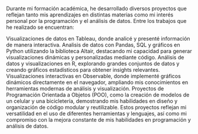 Durante mi formación académica, he desarrollado diversos proyectos que reflejan tanto mis aprendizajes en distintas materias como mi interés personal por la programación y el análisis de datos. Entre los trabajos que he realizado se encuentran:

Visualizaciones de datos en Tableau, donde analicé y presenté información de manera interactiva.
Analisis de datos con Pandas, SQL y gráficos en Python utilizando la biblioteca Altair, destacando mi capacidad para generar visualizaciones dinámicas y personalizadas mediante código.
Análisis de datos y visualizaciones en R, explorando grandes conjuntos de datos y creando gráficos estadísticos para obtener insights relevantes.
Visualizaciones interactivas en Observable, donde implementé gráficos dinámicos directamente en el navegador, ampliando mis conocimientos en herramientas modernas de análisis y visualización.
Proyectos de Programación Orientada a Objetos (POO), como la creación de modelos de un celular y una bicicletería, demostrando mis habilidades en diseño y organización de código modular y reutilizable.
Estos proyectos reflejan mi versatilidad en el uso de diferentes herramientas y lenguajes, así como mi compromiso con la mejora constante de mis habilidades en programación y análisis de datos.


